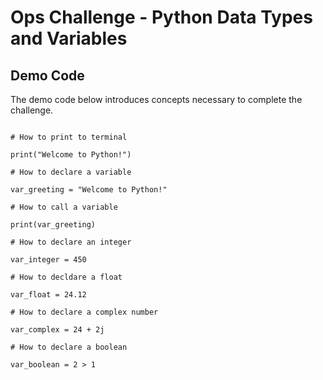 # Ops Challenge - Python Data Types and Variables 

## Demo Code

The demo code below introduces concepts necessary to complete the challenge. 

```

# How to print to terminal

print("Welcome to Python!")

# How to declare a variable

var_greeting = "Welcome to Python!"

# How to call a variable

print(var_greeting)

# How to declare an integer

var_integer = 450

# How to decldare a float

var_float = 24.12

# How to declare a complex number

var_complex = 24 + 2j

# How to declare a boolean

var_boolean = 2 > 1 

```

